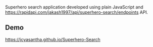 

Superhero search application developed using plain JavaScript and https://rapidapi.com/jakash1997/api/superhero-search/endpoints API.	

## Demo	

https://jcyasantha.github.io/Superhero-Search
